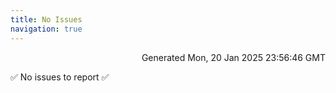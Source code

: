 ```yaml
---
title: No Issues
navigation: true
---
```


<p style="text-align:right;color:#cccs">
Generated Mon, 20 Jan 2025 23:56:46 GMT
</p>
<p>✅ No issues to report ✅</p>



